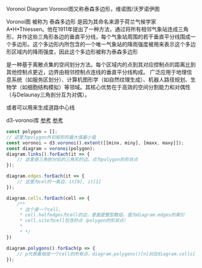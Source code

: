 Voronoi Diagram 
Voronoi图又称泰森多边形，维诺图/沃罗诺伊图

Voronoi图 被称为 泰森多边形 是因为其命名来源于荷兰气候学家A•H•Thiessen。‌他在1911年提出了一种方法，通过将所有相邻气象站连成三角形，并作这些三角形各边的垂直平分线，每个气象站周围的若干垂直平分线围成一个多边形。这个多边形内所包含的一个唯一气象站的降雨强度被用来表示这个多边形区域内的降雨强度，因此这个多边形被称为泰森多边形‌

是一种基于离散点集的空间划分方法。每个区域内的点到其对应控制点的距离比到其他控制点更近，边界由相邻控制点连线的垂直平分线构成。
广泛应用于地理信息系统（如服务区划分）、计算机图形学（如自然纹理生成）、机器人路径规划、生物学（如细胞结构模拟）等领域。其核心优势在于高效的空间分割能力和对偶性（与Delaunay三角剖分互为对偶）。

或者可以用来生成道路中心线

d3-voronoi库
[参考](https://zhuanlan.zhihu.com/p/1894662718138591127)
[参考](https://zhuanlan.zhihu.com/p/27084187348)
```javascript
const polygon = [];
// 这里为polygon外包矩形的最大值最小值
const voronoi = d3.voronoi().extent([[minx, miny], [maxx, maxy]]);
const diagram = voronoi(polygon);
diagram.links().forEach(it => {
    // 这里是三角刨分后的三角形的边，点为polygon的形状点
});

diagram.edges.forEach(it => {
    // 这里为cel的一条边，it[0], it[1]
});

diagram.cells.forEach(cell => {
    /**
     * 这个是一个cell，
     * cell.halfedges为cell的边，里面是整型数组，值为diagram.edges的索引
     * cell.site为cell包含的点（polygon的形状点）
     * 
     * */
})

diagram.polygons().forEach(p => {
    // p代表着组成一个cell的所有点，diagram.polygons()[n]对应diagram.cells[n]
});
```